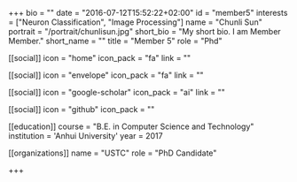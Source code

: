 +++
bio = ""
date = "2016-07-12T15:52:22+02:00"
id = "member5"
interests = ["Neuron Classification", "Image Processing"]
name = "Chunli Sun"
portrait = "/portrait/chunlisun.jpg"
short_bio = "My short bio. I am Member Member."
short_name = ""
title = "Member 5"
role = "Phd"

[[social]]
    icon = "home"
    icon_pack = "fa"
    link = ""

[[social]]
    icon = "envelope"
    icon_pack = "fa"
    link = ""

[[social]]
    icon = "google-scholar"
    icon_pack = "ai"
    link = ""

[[social]]
    icon = "github"
    icon_pack = ""

[[education]]
    course = "B.E. in Computer Science and Technology"
    institution = 'Anhui University'
    year = 2017

[[organizations]]
    name = "USTC"
    role = "PhD Candidate"

+++
